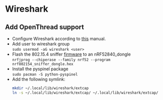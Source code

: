 # Wireshark

## Add OpenThread support
- Configure Wireshark according to [this](https://openthread.io/guides/pyspinel/wireshark) manual.
- Add user to wireshark group\
  `sudo usermod -aG wireshark <user>`
- Flash the 802.15.4 sniffer [firmware](https://github.com/NordicSemiconductor/nRF-Sniffer-for-802.15.4/releases) to an nRF52840_dongle\
  `nrfjprog --chiperase --family nrf52 --program nrf802154_sniffer_dongle.hex`
- Install the pyspinel package\
  `sudo pacman -S python-pyspinel`
- Add the following symlink:
  ```bash
  mkdir ~/.local/lib/wireshark/extcap
  ln -s ~/.local/lib/wireshark/extcap/ ~/.local/lib/wireshark/extcap/
  ```
